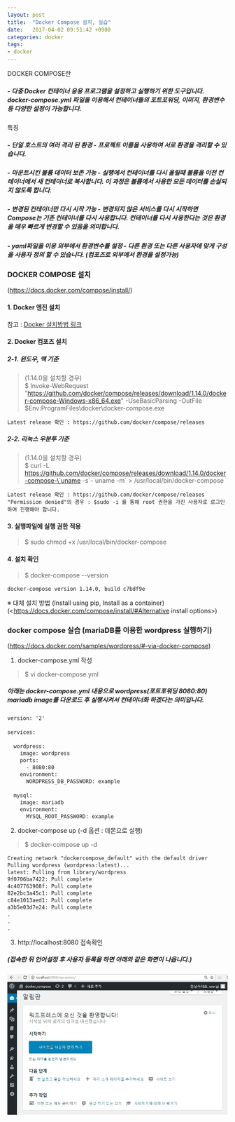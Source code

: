 ```yaml
---
layout: post
title:  "Docker Compose 설치, 실습"
date:   2017-04-02 09:51:42 +0900
categories: docker
tags:
- docker
---
```


DOCKER COMPOSE란
##### - 다중  Docker 컨테이너 응용 프로그램을 설정하고 실행하기 위한 도구입니다. docker-compose.yml 파일을 이용해서 컨테이너들의 포트포워딩, 이미지, 환경변수 등 다양한 설정이 가능합니다.
특징
##### - 단일 호스트의 여러 격리 된 환경 - 프로젝트 이름을 사용하여 서로 환경을 격리할 수 있습니다.
##### - 마운트시킨 볼륨 데이터 보존 가능 - 실행에서 컨테이너를 다시 올릴때 볼륨을 이전 컨테이너에서 새 컨테이너로 복사합니다. 이 과정은 볼륨에서 사용한 모든 데이터를 손실되지 않도록 합니다.
##### - 변경된 컨테이너만 다시 시작 가능 -  변경되지 않은 서비스를 다시 시작하면 Compose는 기존 컨테이너를 다시 사용합니다. 컨테이너를 다시 사용한다는 것은 환경을 매우 빠르게 변경할 수 있음을 의미합니다.
##### - yaml파일을 이용 외부에서 환경변수를 설정 - 다른 환경 또는 다른 사용자에 맞게 구성을 사용자 정의 할 수 있습니다. (컴포즈로 외부에서 환경을 설정가능)

### DOCKER COMPOSE 설치 <br>
(<https://docs.docker.com/compose/install/>)

#### 1. Docker 엔진 설치
참고 : <a href ='/docker/2017/03/10/docker_install_exec.html'>Docker 설치방법 링크</a>
 
#### 2. Docker 컴포즈 설치
##### 2-1. 윈도우, 맥 기준
> (1.14.0을 설치할 경우) <br>
> $ Invoke-WebRequest "https://github.com/docker/compose/releases/download/1.14.0/docker-compose-Windows-x86_64.exe" -UseBasicParsing -OutFile $Env:ProgramFiles\docker\docker-compose.exe <br>

```
Latest release 확인 : https://github.com/docker/compose/releases
```

##### 2-2. 리눅스 우분투 기준
> (1.14.0을 설치할 경우) <br>
> $ curl -L https://github.com/docker/compose/releases/download/1.14.0/docker-compose-\`uname -s\`-\`uname -m\` > /usr/local/bin/docker-compose <br>

```
Latest release 확인 : https://github.com/docker/compose/releases
"Permission denied"의 경우 : $sudo -i 를 통해 root 권한을 가진 사용자로 로그인하여 진행해야 합니다.
```

#### 3. 실행파일에 실행 권한 적용
> $ sudo chmod +x /usr/local/bin/docker-compose

#### 4. 설치 확인
> $ docker-compose \--version

```
docker-compose version 1.14.0, build c7bdf9e
```

※ 대체 설치 방법 (Install using pip, Install as a container)
(<https://docs.docker.com/compose/install/#Alternative install options>)

### docker compose 실습 (mariaDB를 이용한 wordpress 실행하기)
(<https://docs.docker.com/samples/wordpress/#-via-docker-compose>)

1) docker-compose.yml 작성
> $ vi docker-compose.yml

##### 아래는 docker-compose.yml 내용으로 wordpress(포트포워딩 8080:80) mariadb image를 다운로드 후 실행시켜서 컨테이너화 하겠다는 의미입니다.

```
version: '2'

services:

  wordpress:
    image: wordpress
    ports:
      - 8080:80
    environment:
      WORDPRESS_DB_PASSWORD: example

  mysql:
    image: mariadb
    environment:
      MYSQL_ROOT_PASSWORD: example
```

2) docker-compose up (-d 옵션 : 데몬으로 실행)
> $ docker-compose up -d

```
Creating network "dockercompose_default" with the default driver
Pulling wordpress (wordpress:latest)...
latest: Pulling from library/wordpress
9f0706ba7422: Pull complete
4c407763908f: Pull complete
82e2bc3a45c1: Pull complete
c84e1013aed1: Pull complete
a3b5e03d7e24: Pull complete
.
.
.

```

3) http://localhost:8080 접속확인
##### (접속한 뒤 언어설정 후 사용자 등록을 하면 아래와 같은 화면이 나옵니다.)
![11_docker_compose_practice](/images/docker_compose_install_exec/1_docker_compose_practice.jpg)


[Jekyll-docs]: https://Jekyllrb.com/docs/home
[Jekyll-gh]:   https://github.com/Jekyll/Jekyll
[Jekyll-talk]: https://talk.Jekyllrb.com/
